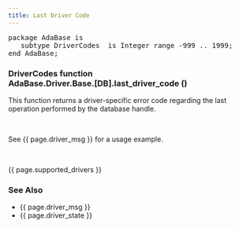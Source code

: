 ```yaml
---
title: Last Driver Code
---
```


<div class="leftside">
<pre class="code">
package AdaBase is
   subtype DriverCodes  is Integer range -999 .. 1999;
end AdaBase;
</pre>
<h3>DriverCodes function<br/>
AdaBase.Driver.Base.[DB].last_driver_code ()</h3>
<p>This function returns a driver-specific error code regarding the last
operation performed by the database handle.</p>
<br/>
<p class="caption">See {{ page.driver_msg }} for a usage example.</p>
<br/>
<p>{{ page.supported_drivers }}</p>
</div>
<div class="sidenav">
  <h3>See Also</h3>
  <ul>
    <li>{{ page.driver_msg }}</li>
    <li>{{ page.driver_state }}</li>
  </ul>
</div>
